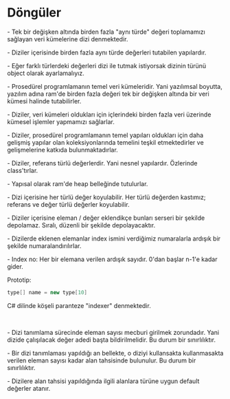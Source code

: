 # Döngüler
<p>- Tek bir değişken altında birden fazla "aynı türde" değeri toplamamızı sağlayan veri kümelerine dizi denmektedir.</p>
<p>- Diziler içerisinde birden fazla aynı türde değerleri tutabilen yapılardır.</p>
<p>- Eğer farklı türlerdeki değerleri dizi ile tutmak istiyorsak dizinin türünü object olarak ayarlamalıyız.</p>
<p>
- Prosedürel programlamanın temel veri kümeleridir. Yani yazılımsal boyutta, yazılım adına ram'de birden 
fazla değeri tek bir değişken altında bir veri kümesi halinde tutabilirler.
</p>
<p>- Diziler, veri kümeleri oldukları için içlerindeki birden fazla veri üzerinde kümesel işlemler yapmamızı sağlarlar.</p>
<p>
- Diziler, prosedürel programlamanın temel yapıları oldukları için daha gelişmiş yapılar olan koleksiyonlarında 
temelini teşkil etmektedirler ve gelişmelerine katkıda bulunmaktadırlar.
</p>
<p>- Diziler, referans türlü değerlerdir. Yani nesnel yapılardır. Özlerinde class'tırlar.</p>
<p>- Yapısal olarak ram'de heap belleğinde tutulurlar.</p>
<p>- Dizi içerisine her türlü değer koyulabilir. Her türlü değerden kastımız; referans ve değer türlü değerler koyulabilir.</p>
<p>- Diziler içerisine eleman / değer eklendikçe bunları serseri bir şekilde depolamaz. Sıralı, düzenli bir şekilde depolayacaktır.</p>
<p>- Dizilerde eklenen elemanlar index ismini verdiğimiz numaralarla ardışık bir şekilde numaralandırılırlar.</p>
<p>- Index no: Her bir elemana verilen ardışık sayıdır. 0'dan başlar n-1'e kadar gider.</p>
<p>Prototip:</p>

```c#
type[] name = new type[10]
```
<p>C# dilinde köşeli paranteze "indexer" denmektedir.</p>
<br>
<p>
- Dizi tanımlama sürecinde eleman sayısı mecburi girilmek zorundadır. Yani dizide 
çalışılacak değer adedi başta bildirilmelidir. Bu durum bir sınırlılıktır.
</p>
<p>
- Bir dizi tanımlaması yapıldığı an bellekte, o diziyi kullansakta kullanmasakta verilen 
eleman sayısı kadar alan tahsisinde bulunulur. Bu durum bir sınırlılıktır.
</p>
<p>- Dizilere alan tahsisi yapıldığında ilgili alanlara türüne uygun default değerler atanır.</p>


